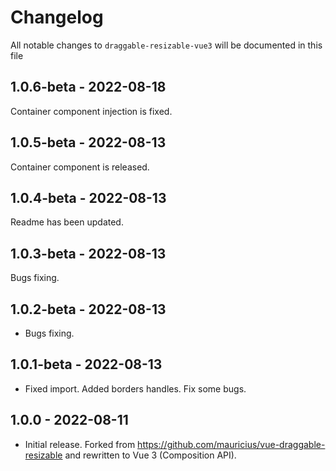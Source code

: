 # Changelog

All notable changes to `draggable-resizable-vue3` will be documented in this file


## 1.0.6-beta - 2022-08-18
   Container component injection is fixed.

## 1.0.5-beta - 2022-08-13
   Container component is released.
## 1.0.4-beta - 2022-08-13
   Readme has been updated.
## 1.0.3-beta - 2022-08-13
   Bugs fixing.
## 1.0.2-beta - 2022-08-13
- Bugs fixing.
## 1.0.1-beta - 2022-08-13
- Fixed import. Added borders handles. Fix some bugs.
## 1.0.0 - 2022-08-11
- Initial release. Forked from https://github.com/mauricius/vue-draggable-resizable and rewritten to Vue 3 (Composition API).
